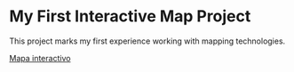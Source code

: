 # My First Interactive Map Project

This project marks my first experience working with mapping technologies.

[Mapa interactivo](https:/Braveras.github.io/collaborative-map)
